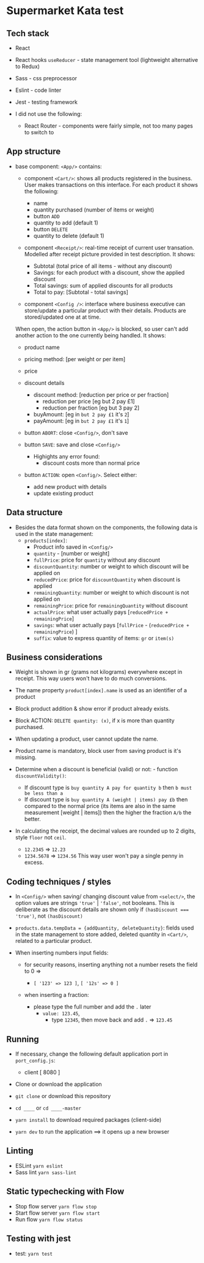 # Supermarket Kata test

## Tech stack

- React
- React hooks `useReducer` - state management tool (lightweight alternative to Redux)
- Sass - css preprocessor
- Eslint - code linter
- Jest - testing framework

- I did not use the following:
  - React Router - components were fairly simple, not too many pages to switch to

## App structure
- base component: `<App/>` contains:
  - component `<Cart/>`: shows all products registered in the business. 
  User makes transactions on this interface. For each product it shows the following:
    - name
    - quantity purchased (number of items or weight)
    - button `ADD`
    - quantity to add (default 1)
    - button `DELETE`
    - quantity to delete (default 1)

  - component `<Receipt/>`: real-time receipt of current user transation.
    Modelled after receipt picture provided in test description.
    It shows:
    - Subtotal (total price of all items - without any discount)
    - Savings: for each product with a discount, show the applied discount
    - Total savings: sum of applied discounts for all products
    - Total to pay: [Subtotal - total savings]

  - component `<Config />`: interface where business executive can store/update a particular product with their details. Products are stored/updated one at at time.

  When open, the action button in `<App/>` is blocked, so user can't add another action to the one currently being handled.
  It shows:
    - product name
    - pricing method: [per weight or per item]
    - price
    - discount details
      - discount method: [reduction per price or per fraction]
        - reduction per price [eg but 2 pay £1]
        - reduction per fraction [eg but 3 pay 2]
      - buyAmount: [eg in `but 2 pay £1` it's `2`]
      - payAmount: [eg in `but 2 pay £1` it's `1`]
    - button `ABORT`: close `<Config/>`, don't save
    - button `SAVE`: save and close `<Config/>`
      - Highights any error found:
        - discount costs more than normal price
    
   
  - button `ACTION`: open `<Config/>`. Select either:
    - add new product with details
    - update existing product
   

## Data structure
- Besides the data format shown on the components, the following data is used in the state management:
  - `products[index]`:
      - Product info saved in `<Config/>` 
      - `quantity` - [number or weight]
      - `fullPrice`: price for `quantity` without any discount
      - `discountQuantity`: number or weight to which discount will be applied on
      - `reducedPrice`: price for `discountQuantity` when discount is applied
      - `remainingQuantity`: number or weight to which discount is not applied on
      - `remainingPrice`: price for `remainingQuantity` without discount
      - `actualPrice`: what user actually pays [`reducedPrice + remainingPrice`] 
      - `savings`: what user actually pays [`fullPrice` - (`reducedPrice + remainingPrice`) ]
      - `suffix`: value to express quantity of items: `gr` or `item(s)`
 
## Business considerations
- Weight is shown in gr (grams not kilograms) everywhere except in receipt. This way users won't have to do much conversions.
- The name property `product[index].name` is used as an identifier of a product
- Block product addition & show error if product already exists.
- Block ACTION: `DELETE quantity: (x)`, if x is more than quantity purchased.
- When updating a product, user cannot update the name.
- Product name is mandatory, block user from saving product is it's missing.

- Determine when a discount is beneficial (valid) or not: - function `discountValidity()`:
  - If discount type is `buy quantity A pay for quantity b` then `b must be less than a`
  - If discount type is `buy quantity A (weight | items) pay £b` then compared to the normal price (its items are also in the same measurement [weight | items]) then the higher the fraction `A/b` the better.

- In calculating the receipt, the decimal values are rounded up to 2 digits, style `floor` not `ceil`.
  - `12.2345` => `12.23`
  - `1234.5678` => `1234.56`
  This way user won't pay a single penny in excess.


## Coding techniques / styles
- In `<Config/>` when saving/ changing discount value from `<select/>`, the option values are  strings `'true'` | `'false'`, not booleans. This is deliberate as the discount details are shown only if `(hasDiscount === 'true')`, not `(hasDiscount)`

- `products.data.tempData = {addQuantity, deleteQuantity}`: fields used in the state management to store added, deleted quantity in `<Cart/>`, related to a particular product.

- When inserting numbers input fields:
  - for security reasons, inserting anything not a number resets the field to 0 => 
    - `[ '123' => 123 ]`, `[ '12s' => 0 ]`
  
  - when inserting a fraction:
    - please type the full number and add the `.` later
      - `value: 123.45`, 
        - type `12345`, then move back and add `.` => `123.45`

## Running

- If necessary, change the following default application port in `port_config.js`:
  - client [ 8080 ]

- Clone or download the application
- ```git clone``` or download this repository
- ```cd ____``` or ```cd ____-master```
- ```yarn install``` to download required packages (client-side)
- ```yarn dev``` to run the application ==> it opens up a new browser


## Linting

- ESLint `yarn eslint`
- Sass lint `yarn sass-lint`


## Static typechecking with Flow

- Stop flow server `yarn flow stop`
- Start flow server `yarn flow start`
- Run flow `yarn flow status`


## Testing with jest

- test: `yarn test`
